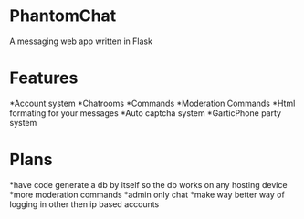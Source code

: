 # PhantomChat
A messaging web app written in Flask

# Features 
*Account system
*Chatrooms
*Commands
*Moderation Commands
*Html formating for your messages
*Auto captcha system
*GarticPhone party system

# Plans
*have code generate a db by itself so the db works on any hosting device
*more moderation commands
*admin only chat
*make way better way of logging in other then ip based accounts

